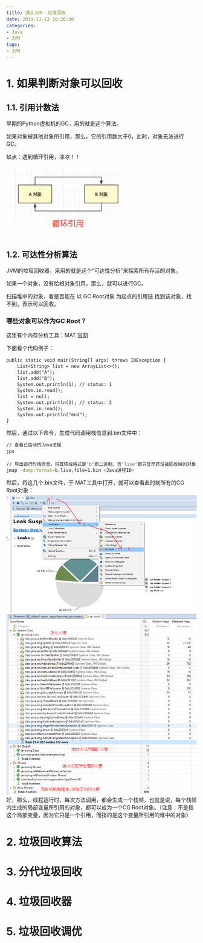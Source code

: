 ```yaml
---
title: 通关JVM--垃圾回收
date: 2019-11-13 18:26:00
categories:
- Java
- JVM
tags:
- JVM
---
```


<!--more-->

# 1. 如果判断对象可以回收

## 1.1. 引用计数法
早期的Python虚拟机的GC，用的就是这个算法。

如果对象被其他对象所引用，那么，它的引用数大于0，此时，对象无法进行GC。

缺点：遇到循环引用，凉凉！！

![](../images/jvm/11.png)

## 1.2. 可达性分析算法
JVM的垃圾回收器，采用的就是这个“可达性分析”来探索所有存活的对象。

如果一个对象，没有给根对象引用，那么，就可以进行GC。

扫描堆中的对象，看是否能在 以 GC Root对象 为起点的引用链 找到该对象，找不到，表示可以回收。


### 哪些对象可以作为GC Root？

这里有个内存分析工具：MAT [官网](http://www.eclipse.org/mat/)

下面看个代码例子：
```
public static void main(String[] args) throws IOException {
    List<String> list = new ArrayList<>();
    list.add("A");
    list.add("B");
    System.out.println(1); // status: 1
    System.in.read();
    list = null;
    System.out.println(2); // status: 2
    System.in.read();
    System.out.println("end");
}
```
然后，通过以下命令，生成代码调用栈信息到.bin文件中：
```sh
// 查看已启动的Java进程
jps

// 导出运行时栈信息，将其转成格式是"b"即二进制、且"live"即只显示还没被回收掉的对象（存活对象），文件名为 "1.bin"
jmap -dump:format=b,live,file=1.bin <Java进程ID>
```


然后，将这几个.bin文件，于 MAT工具中打开，就可以查看此时刻所有的CG Root对象：
![](../images/jvm/12.png)
![](../images/jvm/13.png)
好，那么，线程运行时，每次方法调用，都会生成一个栈帧，也就是说，每个栈帧内生成的局部变量所引用的对象，都可以成为一个CG Root对象。（注意：不是指 这个局部变量，因为它只是一个引用，而指的是这个变量所引用的堆中的对象）

## 

# 2. 垃圾回收算法

# 3. 分代垃圾回收

# 4. 垃圾回收器

# 5. 垃圾回收调优